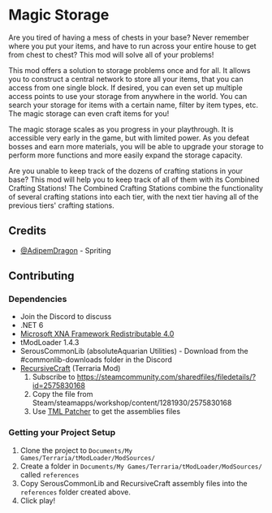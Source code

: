 # Magic Storage

Are you tired of having a mess of chests in your base? Never remember where you put your items, and have to run across your entire house to get from chest to chest? This mod will solve all of your problems!

This mod offers a solution to storage problems once and for all. It allows you to construct a central network to store all your items, that you can access from one single block. If desired, you can even set up multiple access points to use your storage from anywhere in the world. You can search your storage for items with a certain name, filter by item types, etc. The magic storage can even craft items for you!

The magic storage scales as you progress in your playthrough. It is accessible very early in the game, but with limited power. As you defeat bosses and earn more materials, you will be able to upgrade your storage to perform more functions and more easily expand the storage capacity.

Are you unable to keep track of the dozens of crafting stations in your base? This mod will help you to keep track of all of them with its Combined Crafting Stations! The Combined Crafting Stations combine the functionality of several crafting stations into each tier, with the next tier having all of the previous tiers' crafting stations.

## Credits
 * [@AdipemDragon](https://forums.terraria.org/index.php?members/adipemdragon.2930/) - Spriting

## Contributing

### Dependencies
* Join the Discord to discuss
* .NET 6
* [Microsoft XNA Framework Redistributable 4.0](https://www.microsoft.com/en-us/download/details.aspx?id=20914)
* tModLoader 1.4.3
* SerousCommonLib (absoluteAquarian Utilities) - Download from the #commonlib-downloads folder in the Discord
* [RecursiveCraft](https://steamcommunity.com/sharedfiles/filedetails/?id=2575830168) (Terraria Mod) 
	1. Subscribe to https://steamcommunity.com/sharedfiles/filedetails/?id=2575830168
	2. Copy the file from Steam/steamapps/workshop/content/1281930/2575830168
	3. Use [TML Patcher](https://www.nuget.org/packages/Tomat.TML.Patcher/) to get the assemblies files 

### Getting your Project Setup
1. Clone the project to `Documents/My Games/Terraria/tModLoader/ModSources/`
2. Create a folder in `Documents/My Games/Terraria/tModLoader/ModSources/` called `references`
3. Copy SerousCommonLib and RecursiveCraft assembly files into the `references` folder created above.
4. Click play!
